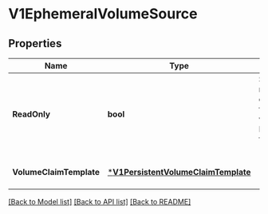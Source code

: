 # V1EphemeralVolumeSource

## Properties
Name | Type | Description | Notes
------------ | ------------- | ------------- | -------------
**ReadOnly** | **bool** | Specifies a read-only configuration for the volume. Defaults to false (read/write). | [optional] [default to null]
**VolumeClaimTemplate** | [***V1PersistentVolumeClaimTemplate**](V1PersistentVolumeClaimTemplate.md) |  | [optional] [default to null]

[[Back to Model list]](../README.md#documentation-for-models) [[Back to API list]](../README.md#documentation-for-api-endpoints) [[Back to README]](../README.md)


